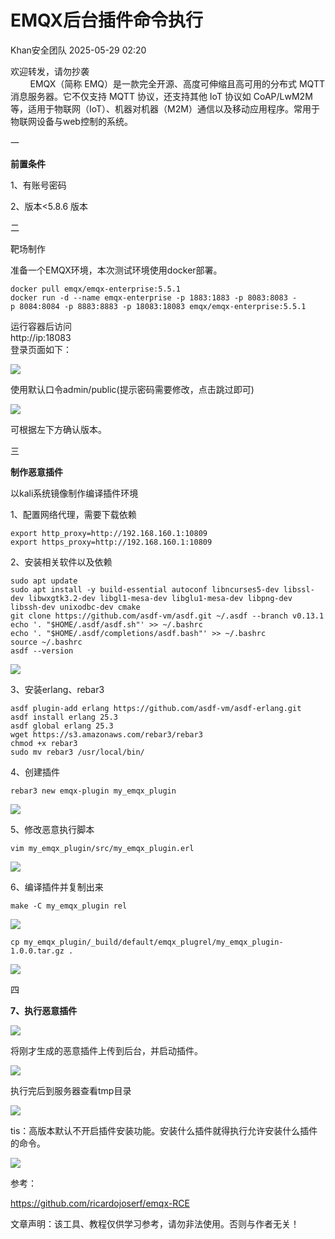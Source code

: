#  EMQX后台插件命令执行   
 Khan安全团队   2025-05-29 02:20  
  
欢迎转发，请勿抄袭  
        EMQX（简称 EMQ）是一款完全开源、高度可伸缩且高可用的分布式 MQTT 消息服务器。它不仅支持 MQTT 协议，还支持其他 IoT 协议如 CoAP/LwM2M 等，适用于物联网（IoT）、机器对机器（M2M）通信以及移动应用程序。常用于物联网设备与web控制的系统。  
  
一  
  
**前置条件**  
  
1、有账号密码  
  
2、版本<5.8.6 版本  
  
二  
  
靶场制作  
  
准备一个EMQX环境，本次测试环境使用docker部署。  
```
docker pull emqx/emqx-enterprise:5.5.1
docker run -d --name emqx-enterprise -p 1883:1883 -p 8083:8083 -p 8084:8084 -p 8883:8883 -p 18083:18083 emqx/emqx-enterprise:5.5.1
```  
  
运行容器后访问  
http://ip:18083  
登录页面如下：  
  
![](https://mmbiz.qpic.cn/sz_mmbiz_png/BDzX6q5EsXmt8N6jjEeuRAkuqabewUy2iaK9PIZ1lA957zjVKK85gqskCRNMyiac7IOc1vicCoYzfD58iasuRTniaiaA/640?wx_fmt=png&from=appmsg "")  
  
使用默认口令admin/public(提示密码需要修改，点击跳过即可)  
  
![](https://mmbiz.qpic.cn/sz_mmbiz_png/BDzX6q5EsXmt8N6jjEeuRAkuqabewUy2KZrv8WE9keYWaqbhUuWBtKUSxBEhWrAoY5060PcNyVzEhGict748exQ/640?wx_fmt=png&from=appmsg "")  
  
可根据左下方确认版本。  
  
三  
  
**制作恶意插件**  
  
以kali系统镜像制作编译插件环境  
  
1、配置网络代理，需要下载依赖  
```
export http_proxy=http://192.168.160.1:10809
export https_proxy=http://192.168.160.1:10809
```  
  
  
2、安装相关软件以及依赖  
  
```
sudo apt update
sudo apt install -y build-essential autoconf libncurses5-dev libssl-dev libwxgtk3.2-dev libgl1-mesa-dev libglu1-mesa-dev libpng-dev libssh-dev unixodbc-dev cmake
git clone https://github.com/asdf-vm/asdf.git ~/.asdf --branch v0.13.1
echo '. "$HOME/.asdf/asdf.sh"' >> ~/.bashrc
echo '. "$HOME/.asdf/completions/asdf.bash"' >> ~/.bashrc
source ~/.bashrc
asdf --version
```  
  
  
![](https://mmbiz.qpic.cn/sz_mmbiz_png/BDzX6q5EsXmt8N6jjEeuRAkuqabewUy2huTandlMyX6GIMWN74vk7044IetXX9Ix2c4oyP3gTgFlEnSJD03Upg/640?wx_fmt=png&from=appmsg "")  
  
3、安装erlang、rebar3  
```
asdf plugin-add erlang https://github.com/asdf-vm/asdf-erlang.git
asdf install erlang 25.3
asdf global erlang 25.3
wget https://s3.amazonaws.com/rebar3/rebar3
chmod +x rebar3
sudo mv rebar3 /usr/local/bin/
```  
  
  
4、创建插件  
```
rebar3 new emqx-plugin my_emqx_plugin
```  
  
  
![](https://mmbiz.qpic.cn/sz_mmbiz_png/BDzX6q5EsXmt8N6jjEeuRAkuqabewUy2CEMFF1LK50UCLzlQNF3vgOiaCLdqZbHeYt3va3cUObg9JH4oeHmicibdA/640?wx_fmt=png&from=appmsg "")  
  
5、修改恶意执行脚本  
```
vim my_emqx_plugin/src/my_emqx_plugin.erl
```  
  
  
![](https://mmbiz.qpic.cn/sz_mmbiz_png/BDzX6q5EsXmt8N6jjEeuRAkuqabewUy2yDdiaMuIZ0Apvqj2zbJVsXlCGmp6xeQzzmkt7Xeenog5qoQRubxMMnQ/640?wx_fmt=png&from=appmsg "")  
  
6、编译插件并复制出来  
```
make -C my_emqx_plugin rel
```  
  
  
![](https://mmbiz.qpic.cn/sz_mmbiz_png/BDzX6q5EsXmt8N6jjEeuRAkuqabewUy2yWNwx5rPGtlMJiccsbqFhjY4fDIibI60xfk0SDGwFaw4hWAic85unDKXg/640?wx_fmt=png&from=appmsg "")  
```
cp my_emqx_plugin/_build/default/emqx_plugrel/my_emqx_plugin-1.0.0.tar.gz .
```  
  
![](https://mmbiz.qpic.cn/sz_mmbiz_png/BDzX6q5EsXmt8N6jjEeuRAkuqabewUy2h0pqHQI3biaWdia6a2bOSJLsbpRUjRYhLVt1n2n4wyK03ibQ3V0kxb3Lg/640?wx_fmt=png&from=appmsg "")  
  
四  
  
**7、执行恶意插件**  
  
![](https://mmbiz.qpic.cn/sz_mmbiz_png/BDzX6q5EsXmt8N6jjEeuRAkuqabewUy2w4LWvwGZqxveI9VfFwbu91H7wjianqKicdZw2I7fRvj646rfWXFsdfibw/640?wx_fmt=png&from=appmsg "")  
  
将刚才生成的恶意插件上传到后台，并启动插件。  
  
![](https://mmbiz.qpic.cn/sz_mmbiz_png/BDzX6q5EsXmt8N6jjEeuRAkuqabewUy2heMARbWvUUXtOSuj41ibuJGrca8HaAHSb573pnziaH4cuAI9qyUQNbtQ/640?wx_fmt=png&from=appmsg "")  
  
执行完后到服务器查看tmp目录  
  
![](https://mmbiz.qpic.cn/sz_mmbiz_png/BDzX6q5EsXmt8N6jjEeuRAkuqabewUy2V7OFhDm8UW7EkiaYAXicJaWsTegHXRYWQDKMicFRf5poYBQ58FjZq0Z1A/640?wx_fmt=png&from=appmsg "")  
  
tis：高版本默认不开启插件安装功能。安装什么插件就得执行允许安装什么插件的命令。  
  
![](https://mmbiz.qpic.cn/sz_mmbiz_png/BDzX6q5EsXmt8N6jjEeuRAkuqabewUy2kP7fiaLaEqN3S92KBiar5WcVyj083N1utibbkOfiaVDNZ0RCOvYndHh8KQ/640?wx_fmt=png&from=appmsg "")  
  
参考：  
  
https://github.com/ricardojoserf/emqx-RCE  
  
  
文章声明：该工具、教程仅供学习参考，请勿非法使用。否则与作者无关！  
  
  
    
  
